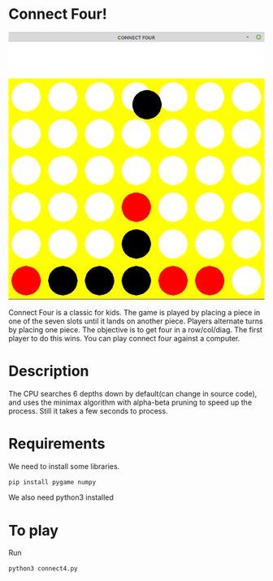 # Connect Four!

![image of connect 4 board](img/connect4.png)  

Connect Four is a classic for kids. The game is played by placing a piece in one of the seven slots
until it lands on another piece. Players alternate turns by placing one piece. 
The objective is to get four in a row/col/diag. The first player
to do this wins. You can play connect four against a computer. 

# Description

The CPU searches 6 depths down by default(can change in source code), and uses the minimax algorithm
with alpha-beta pruning to speed up the process. Still it takes a few seconds to process. 

# Requirements

We need to install some libraries.
```bash
pip install pygame numpy
```
We also need python3 installed

# To play
Run
```bash 
python3 connect4.py
```
